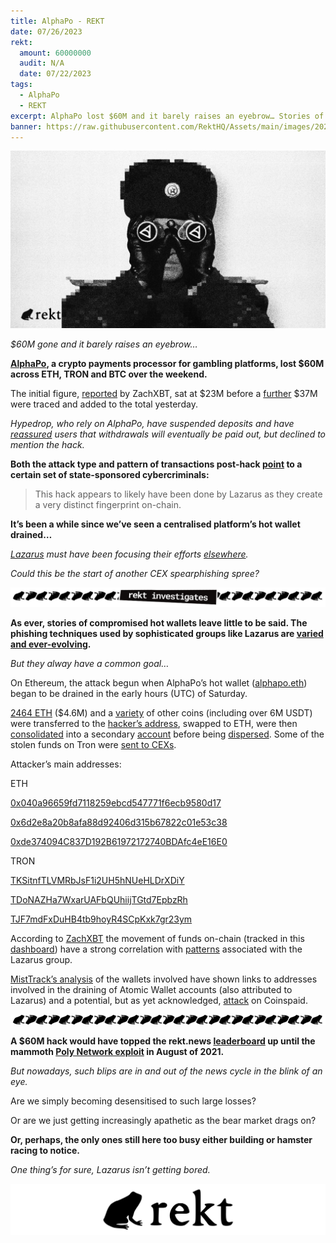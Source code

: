 ```yaml
---
title: AlphaPo - REKT
date: 07/26/2023
rekt:
  amount: 60000000
  audit: N/A
  date: 07/22/2023
tags:
  - AlphaPo
  - REKT
excerpt: AlphaPo lost $60M and it barely raises an eyebrow… Stories of compromised hot wallets leave little to be said. But one thing’s for sure, Lazarus isn’t getting bored.
banner: https://raw.githubusercontent.com/RektHQ/Assets/main/images/2023/01/alphapo-header.png
---
```


![](https://raw.githubusercontent.com/RektHQ/Assets/main/images/2023/01/alphapo-header.png)

_$60M gone and it barely raises an eyebrow…_

**[AlphaPo](https://alphapo.net/), a crypto payments processor for gambling platforms, lost $60M across ETH, TRON and BTC over the weekend.**

The initial figure, [reported](https://twitter.com/zachxbt/status/1682941291825627137) by ZachXBT, sat at $23M before a [further](https://twitter.com/zachxbt/status/1683747073227624448) $37M were traced and added to the total yesterday.

_Hypedrop, who rely on AlphaPo, have suspended deposits and have [reassured](https://twitter.com/HypeDrop/status/1683818126608158720) users that withdrawals will eventually be paid out, but declined to mention the hack._

**Both the attack type and pattern of transactions post-hack [point](https://twitter.com/zachxbt/status/1683747073227624448) to a certain set of state-sponsored cybercriminals:**

>This hack appears to likely have been done by Lazarus as they create a very distinct fingerprint on-chain.

**It’s been a while since we’ve seen a centralised platform’s hot wallet drained…**

_[Lazarus](https://rekt.news/big-phish/) must have been focusing their efforts [elsewhere](https://rekt.news/atomic-wallet-rekt/)._

_Could this be the start of another CEX spearphishing spree?_

![](https://raw.githubusercontent.com/RektHQ/Assets/main/images/2021/09/rekt-investigates-linebreak.png)

**As ever, stories of compromised hot wallets leave little to be said. The phishing techniques used by sophisticated groups like Lazarus are [varied and ever-evolving](https://rekt.news/big-phish/).**

_But they alway have a common goal…_

On Ethereum, the attack begun when AlphaPo’s hot wallet ([alphapo.eth](https://etherscan.io/address/0x6dfc34609a05bc22319fa4cce1d1e2929548c0d7)) began to be drained in the early hours (UTC) of Saturday.

[2464 ETH](https://etherscan.io/tx/0xd77012e22dbf51aceb4b759db83ef767af165c258d1c423187a6f10324d1d064) ($4.6M) and a [variety](https://etherscan.io/address/0x040a96659fd7118259ebcd547771f6ecb9580d17#tokentxns) of other coins (including over 6M USDT) were transferred to the [hacker’s address](https://etherscan.io/address/0x040a96659fd7118259ebcd547771f6ecb9580d17), swapped to ETH, were then [consolidated](https://etherscan.io/tx/0xf78c52dbb2a7ac33862b6203f4af7138a8561d7fc46b6c00ec51d7f7f818446f) into a secondary [account](https://etherscan.io/address/0x6d2e8a20b8afa88d92406d315b67822c01e53c38) before being [dispersed](https://twitter.com/BeosinAlert/status/1683879092913942531). Some of the stolen funds on Tron were [sent to CEXs](https://twitter.com/PeckShieldAlert/status/1683790499352805377).

Attacker’s main addresses:

ETH

[0x040a96659fd7118259ebcd547771f6ecb9580d17](https://etherscan.io/address/0x040a96659fd7118259ebcd547771f6ecb9580d17)

[0x6d2e8a20b8afa88d92406d315b67822c01e53c38](https://etherscan.io/address/0x6d2e8a20b8afa88d92406d315b67822c01e53c38)

[0xde374094C837D192B61972172740BDAfc4eE16E0](https://etherscan.io/address/0xde374094C837D192B61972172740BDAfc4eE16E0)

TRON

[TKSitnfTLVMRbJsF1i2UH5hNUeHLDrXDiY](https://tronscan.org/#/address/TKSitnfTLVMRbJsF1i2UH5hNUeHLDrXDiY)

[TDoNAZHa7WxarUAFbQUhiijTGtd7EpbzRh](https://tronscan.org/#/address/TDoNAZHa7WxarUAFbQUhiijTGtd7EpbzRh)

[TJF7mdFxDuHB4tb9hoyR4SCpKxk7gr23ym](https://tronscan.org/#/address/TJF7mdFxDuHB4tb9hoyR4SCpKxk7gr23ym)

According to [ZachXBT](https://twitter.com/zachxbt/status/1683747073227624448) the movement of funds on-chain (tracked in this [dashboard](https://dune.com/tayvano/alphapo)) have a strong correlation with [patterns](https://dune.com/tayvano/dprk-txns) associated with the Lazarus group.

[MistTrack’s analysis](https://twitter.com/MistTrack_io/status/1684173782951264262) of the wallets involved have shown links to addresses involved in the draining of Atomic Wallet accounts (also attributed to Lazarus) and a potential, but as yet acknowledged, [attack](https://twitter.com/lopp/status/1683862886777516033) on Coinspaid.

![](https://raw.githubusercontent.com/RektHQ/Assets/main/images/2021/03/rekt-linebreak.png)

**A $60M hack would have topped the rekt.news [leaderboard](https://rekt.news/leaderboard/) up until the mammoth [Poly Network exploit](https://rekt.news/polynetwork-rekt/) in August of 2021.**

_But nowadays, such blips are in and out of the news cycle in the blink of an eye._

Are we simply becoming desensitised to such large losses?

Or are we just getting increasingly apathetic as the bear market drags on?

**Or, perhaps, the only ones still here too busy either building or hamster racing to notice.**

_One thing’s for sure, Lazarus isn’t getting bored._

![](https://raw.githubusercontent.com/RektHQ/Assets/main/images/2021/08/rekt-outline-conc.png)
